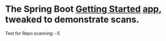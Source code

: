 # The Spring Boot [Getting Started](https://spring.io/guides/gs/spring-boot/) [app](https://github.com/spring-guides/gs-spring-boot), tweaked to demonstrate scans.

Test for Repo scanning - 5
